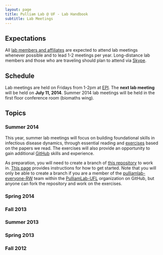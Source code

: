 ```yaml
---
layout: page
title: Pulliam Lab @ UF - Lab Handbook
subtitle: Lab Meetings
---
```


## Expectations

All [lab members and affiliates](http://pulliamlab-ufl.github.io/people) are expected to attend lab meetings whenever possible and to lead 1-2 meetings per year. Long-distance lab members and those who are traveling should plan to attend via [Skype](http://skype.com).

## Schedule

Lab meetings are held on Fridays from 1-2pm at [EPI](http://epi.ufl.edu "EPI @ UF"). The **next lab meeting** will be held on **July 11, 2014**. Summer 2014 lab meetings will be held in the first floor conference room (biomaths wing).

## Topics

### Summer 2014

This year, summer lab meetings will focus on building foundational skills in infectious disease dynamics, through essential reading and  [exercises](http://pulliamlab-ufl.github.io/summer2014/) based on the papers we read. The exercises will also provide an opportunity to gain additional [GitHub](http://github.com/) skills and experience.

As preparation, you will need to create a branch of [this repository](https://github.com/PulliamLab-UFL/summer2014) to work in. [This page](branch.html) provides instructions for how to get started. Note that you will only be able to create a branch if you are a member of the [pulliamlab-everyone-RW](https://github.com/orgs/PulliamLab-UFL/teams/pulliamlab-everyone-rw/) team within the [PulliamLab-UFL](https://github.com/PulliamLab-UFL) organization on GitHub, but anyone can fork the repository and work on the exercises.

### Spring 2014

### Fall 2013

### Summer 2013

### Spring 2013

### Fall 2012
